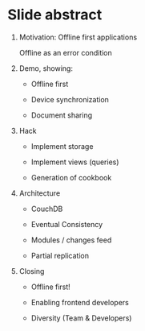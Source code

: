 # Slide abstract

1. Motivation: Offline first applications

   Offline as an error condition

2. Demo, showing:

   * Offline first

   * Device synchronization

   * Document sharing

3. Hack

   * Implement storage

   * Implement views (queries)

   * Generation of cookbook

4. Architecture

   * CouchDB

   * Eventual Consistency

   * Modules / changes feed

   * Partial replication

5. Closing

   * Offline first!

   * Enabling frontend developers

   * Diversity (Team & Developers)


